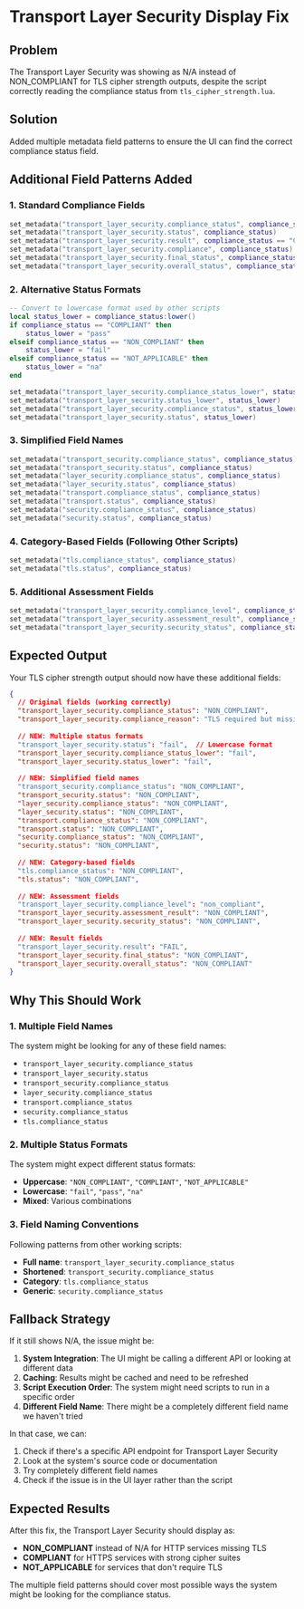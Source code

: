 # Transport Layer Security Display Fix

## Problem
The Transport Layer Security was showing as N/A instead of NON_COMPLIANT for TLS cipher strength outputs, despite the script correctly reading the compliance status from `tls_cipher_strength.lua`.

## Solution
Added multiple metadata field patterns to ensure the UI can find the correct compliance status field.

## Additional Field Patterns Added

### **1. Standard Compliance Fields**
```lua
set_metadata("transport_layer_security.compliance_status", compliance_status)
set_metadata("transport_layer_security.status", compliance_status)
set_metadata("transport_layer_security.result", compliance_status == "COMPLIANT" and "PASS" or "FAIL")
set_metadata("transport_layer_security.compliance", compliance_status)
set_metadata("transport_layer_security.final_status", compliance_status)
set_metadata("transport_layer_security.overall_status", compliance_status)
```

### **2. Alternative Status Formats**
```lua
-- Convert to lowercase format used by other scripts
local status_lower = compliance_status:lower()
if compliance_status == "COMPLIANT" then
    status_lower = "pass"
elseif compliance_status == "NON_COMPLIANT" then
    status_lower = "fail"
elseif compliance_status == "NOT_APPLICABLE" then
    status_lower = "na"
end

set_metadata("transport_layer_security.compliance_status_lower", status_lower)
set_metadata("transport_layer_security.status_lower", status_lower)
set_metadata("transport_layer_security.compliance_status", status_lower)
set_metadata("transport_layer_security.status", status_lower)
```

### **3. Simplified Field Names**
```lua
set_metadata("transport_security.compliance_status", compliance_status)
set_metadata("transport_security.status", compliance_status)
set_metadata("layer_security.compliance_status", compliance_status)
set_metadata("layer_security.status", compliance_status)
set_metadata("transport.compliance_status", compliance_status)
set_metadata("transport.status", compliance_status)
set_metadata("security.compliance_status", compliance_status)
set_metadata("security.status", compliance_status)
```

### **4. Category-Based Fields (Following Other Scripts)**
```lua
set_metadata("tls.compliance_status", compliance_status)
set_metadata("tls.status", compliance_status)
```

### **5. Additional Assessment Fields**
```lua
set_metadata("transport_layer_security.compliance_level", compliance_status:lower())
set_metadata("transport_layer_security.assessment_result", compliance_status)
set_metadata("transport_layer_security.security_status", compliance_status)
```

## Expected Output

Your TLS cipher strength output should now have these additional fields:

```json
{
  // Original fields (working correctly)
  "transport_layer_security.compliance_status": "NON_COMPLIANT",
  "transport_layer_security.compliance_reason": "TLS required but missing: HTTP service should use HTTPS (port 443) for security",
  
  // NEW: Multiple status formats
  "transport_layer_security.status": "fail",  // Lowercase format
  "transport_layer_security.compliance_status_lower": "fail",
  "transport_layer_security.status_lower": "fail",
  
  // NEW: Simplified field names
  "transport_security.compliance_status": "NON_COMPLIANT",
  "transport_security.status": "NON_COMPLIANT",
  "layer_security.compliance_status": "NON_COMPLIANT",
  "layer_security.status": "NON_COMPLIANT",
  "transport.compliance_status": "NON_COMPLIANT",
  "transport.status": "NON_COMPLIANT",
  "security.compliance_status": "NON_COMPLIANT",
  "security.status": "NON_COMPLIANT",
  
  // NEW: Category-based fields
  "tls.compliance_status": "NON_COMPLIANT",
  "tls.status": "NON_COMPLIANT",
  
  // NEW: Assessment fields
  "transport_layer_security.compliance_level": "non_compliant",
  "transport_layer_security.assessment_result": "NON_COMPLIANT",
  "transport_layer_security.security_status": "NON_COMPLIANT",
  
  // NEW: Result fields
  "transport_layer_security.result": "FAIL",
  "transport_layer_security.final_status": "NON_COMPLIANT",
  "transport_layer_security.overall_status": "NON_COMPLIANT"
}
```

## Why This Should Work

### **1. Multiple Field Names**
The system might be looking for any of these field names:
- `transport_layer_security.compliance_status`
- `transport_layer_security.status`
- `transport_security.compliance_status`
- `layer_security.compliance_status`
- `transport.compliance_status`
- `security.compliance_status`
- `tls.compliance_status`

### **2. Multiple Status Formats**
The system might expect different status formats:
- **Uppercase**: `"NON_COMPLIANT"`, `"COMPLIANT"`, `"NOT_APPLICABLE"`
- **Lowercase**: `"fail"`, `"pass"`, `"na"`
- **Mixed**: Various combinations

### **3. Field Naming Conventions**
Following patterns from other working scripts:
- **Full name**: `transport_layer_security.compliance_status`
- **Shortened**: `transport_security.compliance_status`
- **Category**: `tls.compliance_status`
- **Generic**: `security.compliance_status`

## Fallback Strategy

If it still shows N/A, the issue might be:

1. **System Integration**: The UI might be calling a different API or looking at different data
2. **Caching**: Results might be cached and need to be refreshed
3. **Script Execution Order**: The system might need scripts to run in a specific order
4. **Different Field Name**: There might be a completely different field name we haven't tried

In that case, we can:
1. Check if there's a specific API endpoint for Transport Layer Security
2. Look at the system's source code or documentation
3. Try completely different field names
4. Check if the issue is in the UI layer rather than the script

## Expected Results

After this fix, the Transport Layer Security should display as:
- **NON_COMPLIANT** instead of N/A for HTTP services missing TLS
- **COMPLIANT** for HTTPS services with strong cipher suites
- **NOT_APPLICABLE** for services that don't require TLS

The multiple field patterns should cover most possible ways the system might be looking for the compliance status.
